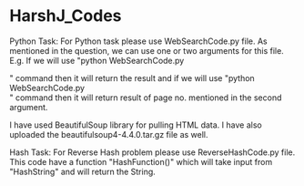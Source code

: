 # HarshJ_Codes

Python Task:
For Python task please use WebSearchCode.py file.
As mentioned in the question, we can use one or two arguments for this file.
E.g. If we will use "python WebSearchCode.py <Search Keyword>" command then it will return the result and if we will use "python WebSearchCode.py <Search Keyword> <Page Number>" command then it will return result of page no. mentioned in the second argument.

I have used BeautifulSoup library for pulling HTML data. I have also uploaded the beautifulsoup4-4.4.0.tar.gz file as well.


Hash Task:
For Reverse Hash problem please use ReverseHashCode.py file. This code have a function "HashFunction()" which will take input from "HashString" and will return the String.
